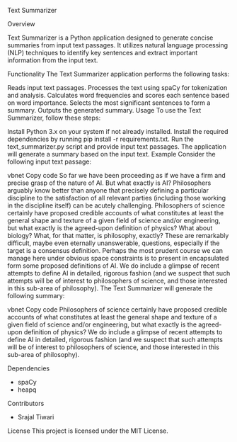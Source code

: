 Text Summarizer


Overview

Text Summarizer is a Python application designed to generate concise summaries from input text passages. It utilizes natural language processing (NLP) techniques to identify key sentences and extract important information from the input text.

Functionality
The Text Summarizer application performs the following tasks:

Reads input text passages.
Processes the text using spaCy for tokenization and analysis.
Calculates word frequencies and scores each sentence based on word importance.
Selects the most significant sentences to form a summary.
Outputs the generated summary.
Usage
To use the Text Summarizer, follow these steps:

Install Python 3.x on your system if not already installed.
Install the required dependencies by running pip install -r requirements.txt.
Run the text_summarizer.py script and provide input text passages.
The application will generate a summary based on the input text.
Example
Consider the following input text passage:

vbnet
Copy code
So far we have been proceeding as if we have a firm and precise grasp of the nature of AI. But what exactly is AI? Philosophers arguably know better than anyone that precisely defining a particular discipline to the satisfaction of all relevant parties (including those working in the discipline itself) can be acutely challenging. Philosophers of science certainly have proposed credible accounts of what constitutes at least the general shape and texture of a given field of science and/or engineering, but what exactly is the agreed-upon definition of physics? What about biology? What, for that matter, is philosophy, exactly? These are remarkably difficult, maybe even eternally unanswerable, questions, especially if the target is a consensus definition. Perhaps the most prudent course we can manage here under obvious space constraints is to present in encapsulated form some proposed definitions of AI. We do include a glimpse of recent attempts to define AI in detailed, rigorous fashion (and we suspect that such attempts will be of interest to philosophers of science, and those interested in this sub-area of philosophy).
The Text Summarizer will generate the following summary:

vbnet
Copy code
Philosophers of science certainly have proposed credible accounts of what constitutes at least the general shape and texture of a given field of science and/or engineering, but what exactly is the agreed-upon definition of physics? We do include a glimpse of recent attempts to define AI in detailed, rigorous fashion (and we suspect that such attempts will be of interest to philosophers of science, and those interested in this sub-area of philosophy).

Dependencies
- spaCy
- heapq

Contributors
- Srajal Tiwari

License
This project is licensed under the MIT License.
